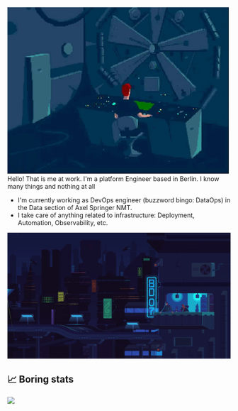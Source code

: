 <img src="./assets/POd5.gif">
Hello! That is me at work. I'm a platform Engineer based in Berlin. 
I know many things and nothing at all

- I'm currently working as DevOps engineer (buzzword bingo: DataOps) in the Data section of Axel Springer NMT.
- I take care of anything related to infrastructure: Deployment, Automation, Observability, etc.

<img src="./assets/2825704.gif">

## &#x1f4c8; Boring stats
<img align="center" src="https://github-readme-stats.vercel.app/api/top-langs/?username=hunterchris&theme=merko" />

